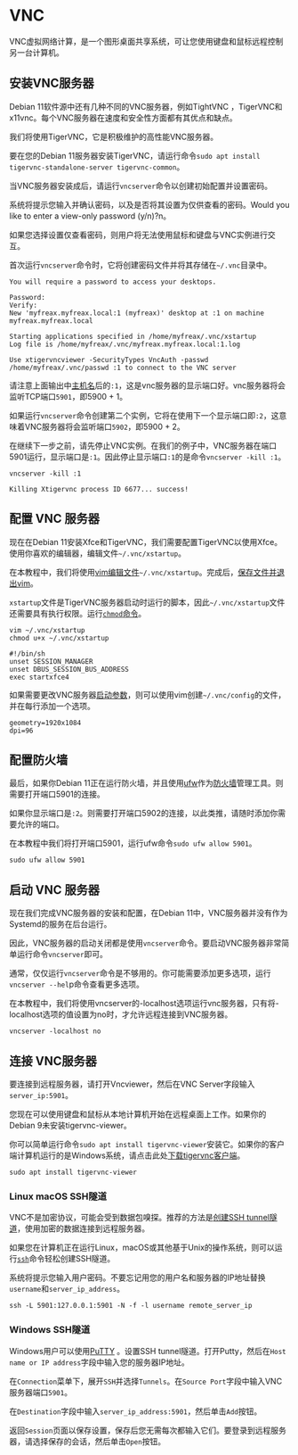 # VNC

VNC虚拟网络计算，是一个图形桌面共享系统，可让您使用键盘和鼠标远程控制另一台计算机。

## 安装VNC服务器

Debian 11软件源中还有几种不同的VNC服务器，例如TightVNC ，TigerVNC和x11vnc。每个VNC服务器在速度和安全性方面都有其优点和缺点。

我们将使用TigerVNC，它是积极维护的高性能VNC服务器。

要在您的Debian 11服务器安装TigerVNC，请运行命令`sudo apt install tigervnc-standalone-server tigervnc-common`​。

当VNC服务器安装成后，请运行`vncserver`​命令以创建初始配置并设置密码。

系统将提示您输入并确认密码，以及是否将其设置为仅供查看的密码。Would you like to enter a view-only password (y/n)?n。

如果您选择设置仅查看密码，则用户将无法使用鼠标和键盘与VNC实例进行交互。

首次运行`vncserver`​命令时，它将创建密码文件并将其存储在`~/.vnc`​目录中。

```
You will require a password to access your desktops.

Password:
Verify:
New 'myfreax.myfreax.local:1 (myfreax)' desktop at :1 on machine myfreax.myfreax.local

Starting applications specified in /home/myfreax/.vnc/xstartup
Log file is /home/myfreax/.vnc/myfreax.myfreax.local:1.log

Use xtigervncviewer -SecurityTypes VncAuth -passwd /home/myfreax/.vnc/passwd :1 to connect to the VNC server
```

请注意上面输出中[主机名](https://www.myfreax.com/how-to-change-hostname-on-debian-9/)后的`:1`​，这是vnc服务器的显示端口好。vnc服务器将会监听TCP端口`5901`​，即5900 + 1。

如果运行`vncserver`​命令创建第二个实例，它将在使用下一个显示端口即`:2`​，这意味着VNC服务器将会监听端口`5902`​，即5900 + 2。

在继续下一步之前，请先停止VNC实例。在我们的例子中，VNC服务器在端口5901运行，显示端口是`:1`​。因此停止显示端口`:1`​的是命令`vncserver -kill :1`​。

```
vncserver -kill :1
```

```
Killing Xtigervnc process ID 6677... success!
```

## 配置 VNC 服务器

现在在Debian 11安装Xfce和TigerVNC，我们需要配置TigerVNC以使用Xfce。使用你喜欢的编辑器，编辑文件`~/.vnc/xstartup`​。

在本教程中，我们将使用[vim编辑文件](https://www.myfreax.com/the-basis-of-the-linux-vim-command/)​`~/.vnc/xstartup`​。完成后，[保存文件并退出vim](https://www.myfreax.com/how-to-save-file-in-vim-quit-editor/)。

​`xstartup`​文件是TigerVNC服务器启动时运行的脚本，因此`~/.vnc/xstartup`​文件还需要具有执行权限。运行[`chmod`](https://www.myfreax.com/chmod-command-in-linux/)​[命令](https://www.myfreax.com/chmod-command-in-linux/)。

```
vim ~/.vnc/xstartup
chmod u+x ~/.vnc/xstartup
```

```
#!/bin/sh
unset SESSION_MANAGER
unset DBUS_SESSION_BUS_ADDRESS
exec startxfce4 
```

如果需要更改VNC服务器[启动参数](http://tigervnc.org/doc/vncserver.html)，则可以使用vim创建`~/.vnc/config`​的文件，并在每行添加一个选项。

```
geometry=1920x1084
dpi=96
```

## 配置防火墙

最后，如果你Debian 11正在运行防火墙，并且使用[ufw](https://www.myfreax.com/how-to-setup-a-firewall-with-ufw-on-debian-10/)作为[防火墙](https://www.myfreax.com/how-to-setup-a-firewall-with-ufw-on-debian-10/)管理工具。则需要打开端口5901的连接。

如果你显示端口是`:2`​。则需要打开端口5902的连接，以此类推，请随时添加你需要允许的端口。

在本教程中我们将打开端口5901，运行ufw命令`sudo ufw allow 5901`​。

```
sudo ufw allow 5901
```

## 启动 VNC 服务器

现在我们完成VNC服务器的安装和配置，在Debian 11中，VNC服务器并没有作为Systemd的服务在后台运行。

因此，VNC服务器的启动关闭都是使用`vncserver`​命令。要启动VNC服务器非常简单运行命令`vncserver`​即可。

通常，仅仅运行`vncserver`​命令是不够用的。你可能需要添加更多选项，运行`vncserver --hel`​p命令查看更多选项。

在本教程中，我们将使用vncserver的-localhost选项运行vnc服务器，只有将-localhost选项的值设置为no时，才允许远程连接到VNC服务器。

```
vncserver -localhost no
```

## 连接 VNC服务器

要连接到远程服务器，请打开Vncviewer，然后在VNC Server字段输入`server_ip:5901`​。

您现在可以使用键盘和鼠标从本地计算机开始在远程桌面上工作。如果你的Debian 9未安装tigervnc-viewer。

你可以简单运行命令`sudo apt install tigervnc-viewer`​安装它。如果你的客户端计算机运行的是Windows系统，请点击此处[下载tigervnc客户端](https://sourceforge.net/projects/tigervnc/files/stable/1.12.0/vncviewer64-1.12.0.exe/download)。

```
sudo apt install tigervnc-viewer
```

### Linux macOS SSH隧道

VNC不是加密协议，可能会受到数据包嗅探。推荐的方法是[创建SSH tunnel隧道](https://www.myfreax.com/how-to-setup-ssh-tunneling/)，使用加密的数据连接到远程服务器。

如果您在计算机正在运行Linux，macOS或其他基于Unix的操作系统，则可以运行[`ssh`](https://www.myfreax.com/ssh-command-in-linux/)​命令轻松创建SSH隧道。

系统将提示您输入用户密码。不要忘记用您的用户名和服务器的IP地址替换`username`​和`server_ip_address`​。

```
ssh -L 5901:127.0.0.1:5901 -N -f -l username remote_server_ip
```

### Windows SSH隧道

Windows用户可以使用[PuTTY](https://www.putty.org/) 。设置SSH tunnel隧道。打开Putty，然后在`Host name or IP address`​字段中输入您的服务器IP地址。

在`Connection`​菜单下，展开`SSH`​并选择`Tunnels`​。在`Source Port`​字段中输入VNC服务器端口`5901`​。

在`Destination`​字段中输入`server_ip_address:5901`​，然后单击`Add`​按钮。

返回`Session`​页面以保存设置，保存后您无需每次都输入它们。要登录到远程服务器，请选择保存的会话，然后单击`Open`​按钮。
